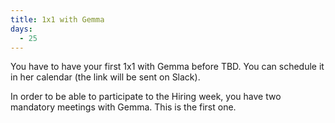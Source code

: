 ```yaml
---
title: 1x1 with Gemma
days:
  - 25
---
```



You have to have your first 1x1 with Gemma before TBD. You can schedule it in her calendar (the link will be sent on Slack).

In order to be able to participate to the Hiring week, you have two mandatory meetings with Gemma. This is the first one.
